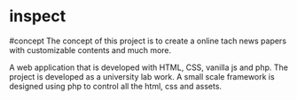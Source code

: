 # inspect
 
 #concept
 The concept of this project is to create a online tach news papers with customizable contents and much more.
 
 A web application that is developed with HTML, CSS, vanilla js and php.
 The project is developed as a university lab work.
 A small scale framework is designed using php to control all the html, css and assets.
